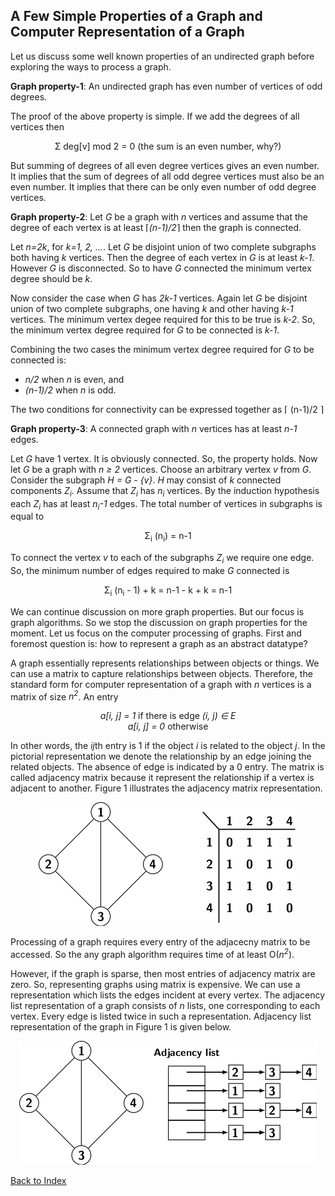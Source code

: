 ## A Few Simple Properties of a Graph and Computer Representation of a Graph

Let us discuss some well known properties of an undirected graph before exploring the ways to process a
graph. 



<strong>Graph property-1</strong>: An undirected graph has even number of vertices of odd degrees.

The proof of the above property is simple. If we add the degrees of all vertices then 

<p style="text-align:center">
    &Sigma; deg[v] mod 2 = 0 (the sum is an even number, why?)
</p>

But summing of degrees of all even degree vertices gives an even number. It implies that the sum of 
degrees of all odd degree vertices must also be an even number. It implies that there can be only even
number of odd degree vertices.
      
<strong>Graph property-2</strong>: Let <i>G</i> be a graph with <i>n</i> vertices and assume that the
degree of each vertex is at least &LeftCeiling;<i>(n-1)/2</i>&RightCeiling; then the graph is connected.

Let <i>n=2k</i>, for <i>k=1, 2, ...</i>. Let <i>G</i> be disjoint union of two complete subgraphs both having
<i>k</i> vertices. Then the degree of each vertex in <i>G</i> is at least <i>k-1</i>. However <i>G</i> is 
disconnected. So to have <i>G</i> connected the minimum vertex degree should be <i>k</i>. 

Now consider the case when <i>G</i> has <i>2k-1</i> vertices. Again let <i>G</i> be disjoint union of two 
complete subgraphs, one having <i>k</i> and other having <i>k-1</i> vertices. The minimum vertex degee 
required for this to be true is <i>k-2</i>. So, the minimum vertex degree required for <i>G</i> to be 
connected is <i>k-1</i>.

Combining the two cases the minimum vertex degree required for <i>G</i> to be connected is:

- <i>n/2</i> when <i>n</i> is even, and 
- <i>(n-1)/2</i> when <i>n</i> is odd. 

The two conditions for connectivity can be expressed together as &LeftCeiling; (n-1)/2 &RightCeiling;

<strong>Graph property-3</strong>: A connected graph with <i>n</i> vertices has at least
<i>n-1</i> edges.

Let <i>G</i> have 1 vertex. It is obviously connected. So, the property holds. Now let <i>G</i> be
a graph with <i>n &ge; 2</i> vertices. Choose an arbitrary vertex <i>v</i> from <i>G</i>. Consider
the subgraph <i>H = G - {v}</i>. <i>H</i> may consist of <i>k</i> connected components
<i>Z<sub>i</sub></i>. Assume that <i>Z<sub>i</sub></i> has <i>n<sub>i</sub></i> vertices. By 
the induction hypothesis each <i>Z<sub>i</sub></i> has at least <i>n<sub>i</sub>-1</i> edges. The 
total number of vertices in subgraphs is equal to

<p style="text-align:center">
    &Sigma;<sub>i</sub> (n<sub>i</sub>) = n-1  
</p>
To connect the vertex <i>v</i> to each of the subgraphs <i>Z<sub>i</sub></i> we require 
one edge. So, the minimum number of edges required to make <i>G</i> connected is 
<p style="text-align:center">
    &Sigma;<sub>i</sub> (n<sub>i</sub> - 1) + k = n-1 - k + k = n-1</i> 
</p>

We can continue discussion on more graph properties. But our focus is graph algorithms. So we stop
the discussion on graph properties for the moment. Let us focus on the computer processing of graphs.
First and foremost question is: how to represent a graph as an abstract datatype?

A graph essentially represents relationships between objects or things. We can use a matrix to capture 
relationships between objects. Therefore, the standard form for computer representation of a graph with
<i>n</i> vertices is a matrix of size <i>n<sup>2</sup></i>. An entry 
<p style="text-align:center">
            <i>a[i, j] = 1</i> if there is edge <i>(i, j) &isin; E</i><br>
            <i>a[i, j] = 0</i> otherwise
            </p> 
In other words, the <i>ij</i>th entry is 1 if the object <i>i</i> is related to the object <i>j</i>. In
the pictorial representation we denote the relationship by an edge joining the related objects. The absence 
of edge is indicated by a 0 entry. The matrix is called adjacency matrix because it represent the 
relationship if a vertex is adjacent to another. Figure 1 illustrates the adjacency matrix representation.
<p style="text-align:center">
   <img src="../images/adjacencyMatrix.png">
</p>
Processing of a graph requires every entry of the adjacecny matrix to be accessed. So the any graph 
algorithm requires time of at least O(<i>n<sup>2</sup></i>). 

However, if the graph is sparse, then most entries of adjacency matrix are zero. So, representing graphs
using matrix is expensive. We can use a representation which lists the edges incident at every vertex. 
The adjacency list representation of a graph consists of <i>n</i> lists, one corresponding to each vertex.
Every edge is listed twice in such a representation. Adjacency list representation of the graph in 
Figure 1 is given below.
<p style="text-align:center">
   <img src="../images/adjacencyList.png">
</p>

[Back to Index](../index.md)
